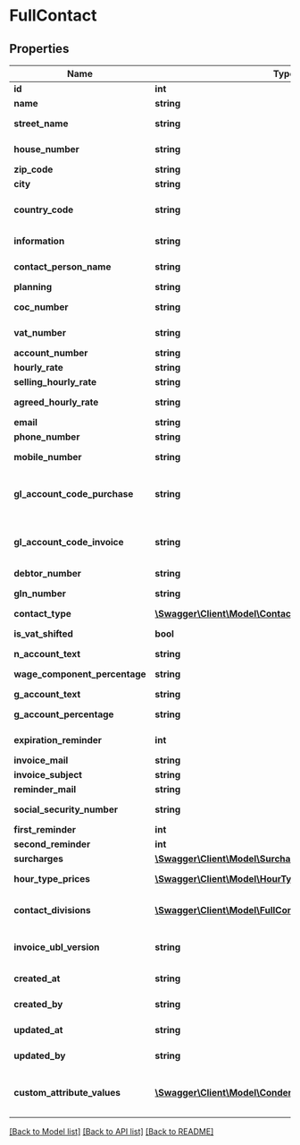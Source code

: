 # FullContact

## Properties
Name | Type | Description | Notes
------------ | ------------- | ------------- | -------------
**id** | **int** | The ID of contact. | [optional] 
**name** | **string** | The contact name. | 
**street_name** | **string** | The street name of contact. | [optional] 
**house_number** | **string** | The house number (incl. additions). | [optional] 
**zip_code** | **string** | The zip-code. | [optional] 
**city** | **string** | The city name. | [optional] 
**country_code** | **string** | An ISO 3166-2 representation of the country. | [optional] 
**information** | **string** | Additional information about the contact. | [optional] 
**contact_person_name** | **string** | The name of person to contact. | [optional] 
**planning** | **string** | The planning text. | [optional] 
**coc_number** | **string** | The chamber of commerce number. | [optional] 
**vat_number** | **string** | The value added tax number. | [optional] 
**account_number** | **string** | The account number. | [optional] 
**hourly_rate** | **string** | The hourly rate. | [optional] 
**selling_hourly_rate** | **string** | The selling hourly rate. | [optional] 
**agreed_hourly_rate** | **string** | The agreed hourly rate. | [optional] 
**email** | **string** | The email address. | [optional] 
**phone_number** | **string** | The phone number. | [optional] 
**mobile_number** | **string** | The mobile phone number. | [optional] 
**gl_account_code_purchase** | **string** | A default general ledger account code to use for purchase related items. | [optional] 
**gl_account_code_invoice** | **string** | A default general ledger account code to use for invoice related items. | [optional] 
**debtor_number** | **string** | The debtor number. | [optional] 
**gln_number** | **string** | The Global Location Number. | [optional] 
**contact_type** | [**\Swagger\Client\Model\ContactType**](ContactType.md) |  | 
**is_vat_shifted** | **bool** | Whether VAT is shifted for the contact. | [optional] 
**n_account_text** | **string** | N-account text. | [optional] 
**wage_component_percentage** | **string** | Wage component percentage. | [optional] 
**g_account_text** | **string** | G-account text. | [optional] 
**g_account_percentage** | **string** | G-account percentage. | [optional] 
**expiration_reminder** | **int** | Expiration reminder days. | [optional] 
**invoice_mail** | **string** | The invoice mail. | [optional] 
**invoice_subject** | **string** | The invoice subject. | [optional] 
**reminder_mail** | **string** | The reminder mail. | [optional] 
**social_security_number** | **string** | The Social Security Number. | [optional] 
**first_reminder** | **int** | The first reminder. | [optional] 
**second_reminder** | **int** | The second reminder. | [optional] 
**surcharges** | [**\Swagger\Client\Model\Surcharges**](Surcharges.md) |  | [optional] 
**hour_type_prices** | [**\Swagger\Client\Model\HourTypePrice[]**](HourTypePrice.md) | A list of prices per hour types | [optional] 
**contact_divisions** | [**\Swagger\Client\Model\FullContactDivision[]**](FullContactDivision.md) | The linked divisions this contact is associated with. | [optional] 
**invoice_ubl_version** | **string** | The preferred UBL invoice version for this contact. | [optional] 
**created_at** | **string** | The creation time of the entity. | [optional] 
**created_by** | **string** | The user that created the entity. | [optional] 
**updated_at** | **string** | The last updated time of the entity. | [optional] 
**updated_by** | **string** | The user that last updated the entity. | [optional] 
**custom_attribute_values** | [**\Swagger\Client\Model\CondensedCustomAttributeValue[]**](CondensedCustomAttributeValue.md) | A list of CustomAttributeValues belonging to the instance. | [optional] 

[[Back to Model list]](../README.md#documentation-for-models) [[Back to API list]](../README.md#documentation-for-api-endpoints) [[Back to README]](../README.md)


